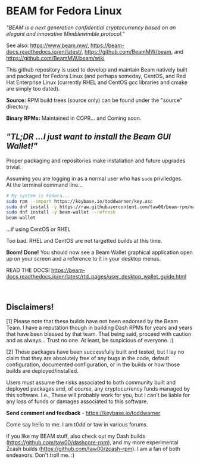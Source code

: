 # BEAM for Fedora Linux

_"BEAM is a next generation confidential cryptocurrency based on an elegant and
innovative Mimblewimble protocol."_

See also: <https://www.beam.mw/>,
<https://beam-docs.readthedocs.io/en/latest/>,
<https://github.com/BeamMW/beam>, and <https://github.com/BeamMW/beam/wiki>

This github repository is used to develop and maintain Beam natively built and
packaged for Fedora Linux (and perhaps someday, CentOS, and Red Hat Enterprise
Linux (currently RHEL and CentOS gcc libraries and cmake are simply too dated).

**Source:** RPM build trees (source only) can be found under the "source"
directory.

**Binary RPMs:** Maintained in COPR... and Coming soon.

## *"TL;DR ...I just want to install the Beam GUI Wallet!"*

Proper packaging and repositories make installation and future upgrades
trivial.

Assuming you are logging in as a normal user who has `sudo` priviledges.<br />
At the terminal command line...

```bash
# My system is Fedora...
sudo rpm --import https://keybase.io/toddwarner/key.asc
sudo dnf install -y https://raw.githubusercontent.com/taw00/beam-rpm/master/toddpkgs-beam-repo.fedora.rpm
sudo dnf install -y beam-wallet --refresh
beam-wallet
```

...if using CentOS or RHEL

Too bad. RHEL and CentOS are not targetted builds at this time.

**Boom! Done!** You should now see a Beam Wallet graphical application
open up on your screen and a reference to it in your desktop menus.

READ THE DOCS! <https://beam-docs.readthedocs.io/en/latest/rtd_pages/user_desktop_wallet_guide.html>

&nbsp;

## Disclaimers!

[1] Please note that these builds have not been endorsed by the Beam Team. I
have a reputation though in building Dash RPMs for years and years that have
been blessed by that team. That being said, proceed with caution and as
always... Trust no one. At least, be suspicious of everyone. :)

[2] These packages have been successfully built and tested, but I lay no claim
that they are absolutely free of any bugs in the code, default configuration,
documented configuration, or in the builds or how those builds are
deployed/installed.

Users must assume the risks associated to both community built and
deployed packages and, of course, any cryptocurrency funds managed by this
software. I.e., These will probably work for you, but I can't be liable for any
loss of funds or damages associated to this software.

**Send comment and feedback** - <https://keybase.io/toddwarner>

Come say hello to me. I am t0dd or taw in various forums.

If you like my BEAM stuff, also check out my Dash builds
(<https://github.com/taw00/dashcore-rpm>), and my more experimental Zcash
builds (<https://github.com/taw00/zcash-rpm>). I am a fan of both endeavors.
Don't troll me. :)
